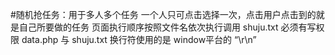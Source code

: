 #随机抢任务：用于多人多个任务
一个人只可点击选择一次，点击用户点击到的就是自己所要做的任务
页面执行顺序按照文件名依次执行调用
shuju.txt 必须有写权限
data.php  与 shuju.txt 换行符使用的是 window平台的 “\r\n”